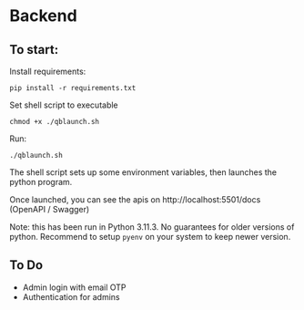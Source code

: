 # Backend

## To start:
Install requirements:
```
pip install -r requirements.txt
```

Set shell script to executable
```
chmod +x ./qblaunch.sh
```

Run:
```
./qblaunch.sh
```
The shell script sets up some environment variables, then launches the python program.

Once launched, you can see the apis on http://localhost:5501/docs (OpenAPI / Swagger)

Note: this has been run in Python 3.11.3. No guarantees for older versions of python. Recommend to setup `pyenv` on your system to keep newer version.


## To Do
- Admin login with email OTP
- Authentication for admins

